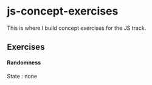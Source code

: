 # js-concept-exercises

This is where I build concept exercises for the JS track.

## Exercises

#### Randomness

State : none 
